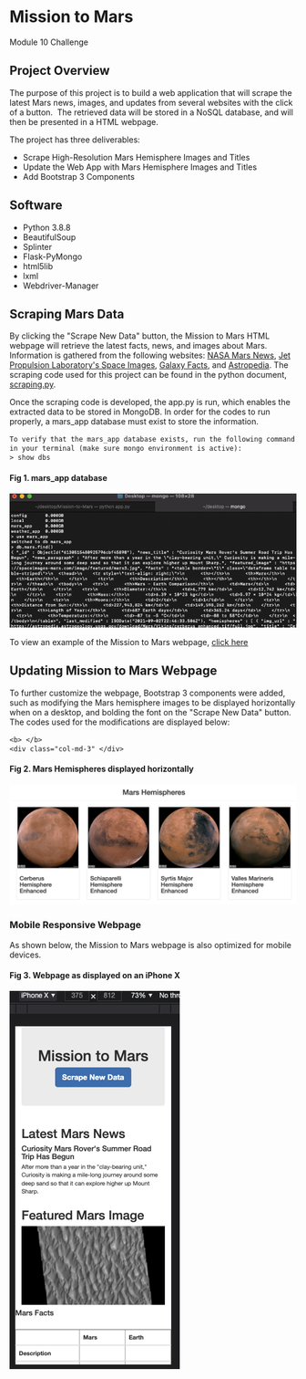 # Mission to Mars
Module 10 Challenge

## Project Overview
The purpose of this project is to build a web application that will scrape the latest Mars news, images, and updates from several websites with the click of a button.  The retrieved data will be stored in a NoSQL database, and will then be presented in a HTML webpage.

The project has three deliverables:
- Scrape High-Resolution Mars Hemisphere Images and Titles
- Update the Web App with Mars Hemisphere Images and Titles
- Add Bootstrap 3 Components

## Software
- Python 3.8.8
- BeautifulSoup
- Splinter
- Flask-PyMongo
- html5lib
- lxml
- Webdriver-Manager

## Scraping Mars Data
By clicking the "Scrape New Data" button, the Mission to Mars HTML webpage will retrieve the latest facts, news, and images about Mars.  Information is gathered from the following websites: [NASA Mars News](https://redplanetscience.com/), [Jet Propulsion Laboratory's Space Images](https://spaceimages-mars.com/), [Galaxy Facts](https://galaxyfacts-mars.com/), and [Astropedia](https://astrogeology.usgs.gov/search/results?q=hemisphere+enhanced&k1=target&v1=Mars). The scraping code used for this project can be found in the python document, [scraping.py](https://github.com/retroxsky06/Mission-to-Mars/blob/main/scraping.py).

Once the scraping code is developed, the app.py is run, which enables the extracted data to be stored in MongoDB.  In order for the codes to run properly, a mars_app database must exist to store the information.  
```
To verify that the mars_app database exists, run the following command in your terminal (make sure mongo environment is active):
> show dbs
```
#### Fig 1. mars_app database
![fig1](https://github.com/retroxsky06/Mission-to-Mars/blob/main/mongo_mars_app.png)

To view an example of the Mission to Mars webpage, [click here](https://github.com/retroxsky06/Mission-to-Mars/blob/main/Mars_site.png)

## Updating Mission to Mars Webpage
To further customize the webpage, Bootstrap 3 components were added, such as modifying the Mars hemisphere images to be displayed horizontally when on a desktop, and bolding the font on the "Scrape New Data" button.  The codes used for the modifications are displayed below: 
```
<b> </b>
<div class="col-md-3" </div>
```
#### Fig 2. Mars Hemispheres displayed horizontally
![fig2](https://github.com/retroxsky06/Mission-to-Mars/blob/main/Mars_hemispheres.png)

### Mobile Responsive Webpage
As shown below, the Mission to Mars webpage is also optimized for mobile devices.

#### Fig 3. Webpage as displayed on an iPhone X
![fig3](https://github.com/retroxsky06/Mission-to-Mars/blob/main/Mobile_responsive.png)







